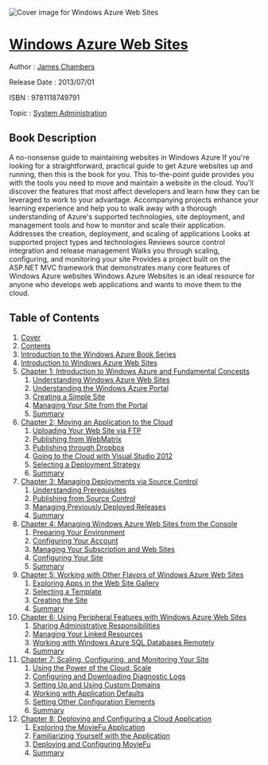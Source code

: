 ![Cover image for Windows Azure Web Sites](https://imgdetail.ebookreading.net/cover/cover/system_admin/EB9781118749791.jpg)

[Windows Azure Web Sites](https://ebookreading.net/view/book/Windows+Azure+Web+Sites-EB9781118749791_1.html "Windows Azure Web Sites")
====================================================================================================================

Author : [James Chambers](https://ebookreading.net/search/author/James+Chambers)

Release Date : 2013/07/01

ISBN : 9781118749791

Topic : [System Administration](https://ebookreading.net/search/category/system-administration)

Book Description
-----------------

A no-nonsense guide to maintaining websites in Windows Azure
If you're looking for a straightforward, practical guide to get Azure websites up and running, then this is the book for you. This to-the-point guide provides you with the tools you need to move and maintain a website in the cloud. You'll discover the features that most affect developers and learn how they can be leveraged to work to your advantage. Accompanying projects enhance your learning experience and help you to walk away with a thorough understanding of Azure's supported technologies, site deployment, and management tools and how to monitor and scale their application.
Addresses the creation, deployment, and scaling of applications
Looks at supported project types and technologies
Reviews source control integration and release management
Walks you through scaling, configuring, and monitoring your site
Provides a project built on the ASP.NET MVC framework that demonstrates many core features of Windows Azure websites
Windows Azure Websites is an ideal resource for anyone who develops web applications and wants to move them to the cloud.
              
Table of Contents
-----------------

1. [Cover](https://ebookreading.net/view/book/Windows+Azure+Web+Sites-EB9781118749791_1.html)
1. [Contents](https://ebookreading.net/view/book/Windows+Azure+Web+Sites-EB9781118749791_2.html)
1. [Introduction to the Windows Azure Book Series](https://ebookreading.net/view/book/Windows+Azure+Web+Sites-EB9781118749791_3.html)
1. [Introduction to Windows Azure Web Sites](https://ebookreading.net/view/book/Windows+Azure+Web+Sites-EB9781118749791_4.html)
1. [Chapter 1: Introduction to Windows Azure and Fundamental Concepts](https://ebookreading.net/view/book/Windows+Azure+Web+Sites-EB9781118749791_5.html)
    1. [Understanding Windows Azure Web Sites](https://ebookreading.net/view/book/Windows+Azure+Web+Sites-EB9781118749791_5.html#sec1)
    1. [Understanding the Windows Azure Portal](https://ebookreading.net/view/book/Windows+Azure+Web+Sites-EB9781118749791_5.html#sec2)
    1. [Creating a Simple Site](https://ebookreading.net/view/book/Windows+Azure+Web+Sites-EB9781118749791_5.html#sec3)
    1. [Managing Your Site from the Portal](https://ebookreading.net/view/book/Windows+Azure+Web+Sites-EB9781118749791_5.html#sec4)
    1. [Summary](https://ebookreading.net/view/book/Windows+Azure+Web+Sites-EB9781118749791_5.html#sec5)
1. [Chapter 2: Moving an Application to the Cloud](https://ebookreading.net/view/book/Windows+Azure+Web+Sites-EB9781118749791_6.html)
    1. [Uploading Your Web Site via FTP](https://ebookreading.net/view/book/Windows+Azure+Web+Sites-EB9781118749791_6.html#sec6)
    1. [Publishing from WebMatrix](https://ebookreading.net/view/book/Windows+Azure+Web+Sites-EB9781118749791_6.html#sec7)
    1. [Publishing through Dropbox](https://ebookreading.net/view/book/Windows+Azure+Web+Sites-EB9781118749791_6.html#sec8)
    1. [Going to the Cloud with Visual Studio 2012](https://ebookreading.net/view/book/Windows+Azure+Web+Sites-EB9781118749791_6.html#sec9)
    1. [Selecting a Deployment Strategy](https://ebookreading.net/view/book/Windows+Azure+Web+Sites-EB9781118749791_6.html#sec10)
    1. [Summary](https://ebookreading.net/view/book/Windows+Azure+Web+Sites-EB9781118749791_6.html#sec11)
1. [Chapter 3: Managing Deployments via Source Control](https://ebookreading.net/view/book/Windows+Azure+Web+Sites-EB9781118749791_7.html)
    1. [Understanding Prerequisites](https://ebookreading.net/view/book/Windows+Azure+Web+Sites-EB9781118749791_7.html#sec12)
    1. [Publishing from Source Control](https://ebookreading.net/view/book/Windows+Azure+Web+Sites-EB9781118749791_7.html#sec13)
    1. [Managing Previously Deployed Releases](https://ebookreading.net/view/book/Windows+Azure+Web+Sites-EB9781118749791_7.html#sec14)
    1. [Summary](https://ebookreading.net/view/book/Windows+Azure+Web+Sites-EB9781118749791_7.html#sec15)
1. [Chapter 4: Managing Windows Azure Web Sites from the Console](https://ebookreading.net/view/book/Windows+Azure+Web+Sites-EB9781118749791_8.html)
    1. [Preparing Your Environment](https://ebookreading.net/view/book/Windows+Azure+Web+Sites-EB9781118749791_8.html#sec16)
    1. [Configuring Your Account](https://ebookreading.net/view/book/Windows+Azure+Web+Sites-EB9781118749791_8.html#sec17)
    1. [Managing Your Subscription and Web Sites](https://ebookreading.net/view/book/Windows+Azure+Web+Sites-EB9781118749791_8.html#sec18)
    1. [Configuring Your Site](https://ebookreading.net/view/book/Windows+Azure+Web+Sites-EB9781118749791_8.html#sec19)
    1. [Summary](https://ebookreading.net/view/book/Windows+Azure+Web+Sites-EB9781118749791_8.html#sec20)
1. [Chapter 5: Working with Other Flavors of Windows Azure Web Sites](https://ebookreading.net/view/book/Windows+Azure+Web+Sites-EB9781118749791_9.html)
    1. [Exploring Apps in the Web Site Gallery](https://ebookreading.net/view/book/Windows+Azure+Web+Sites-EB9781118749791_9.html#sec21)
    1. [Selecting a Template](https://ebookreading.net/view/book/Windows+Azure+Web+Sites-EB9781118749791_9.html#sec22)
    1. [Creating the Site](https://ebookreading.net/view/book/Windows+Azure+Web+Sites-EB9781118749791_9.html#sec23)
    1. [Summary](https://ebookreading.net/view/book/Windows+Azure+Web+Sites-EB9781118749791_9.html#sec24)
1. [Chapter 6: Using Peripheral Features with Windows Azure Web Sites](https://ebookreading.net/view/book/Windows+Azure+Web+Sites-EB9781118749791_10.html)
    1. [Sharing Administrative Responsibilities](https://ebookreading.net/view/book/Windows+Azure+Web+Sites-EB9781118749791_10.html#sec25)
    1. [Managing Your Linked Resources](https://ebookreading.net/view/book/Windows+Azure+Web+Sites-EB9781118749791_10.html#sec26)
    1. [Working with Windows Azure SQL Databases Remotely](https://ebookreading.net/view/book/Windows+Azure+Web+Sites-EB9781118749791_10.html#sec27)
    1. [Summary](https://ebookreading.net/view/book/Windows+Azure+Web+Sites-EB9781118749791_10.html#sec28)
1. [Chapter 7: Scaling, Configuring, and Monitoring Your Site](https://ebookreading.net/view/book/Windows+Azure+Web+Sites-EB9781118749791_11.html)
    1. [Using the Power of the Cloud: Scale](https://ebookreading.net/view/book/Windows+Azure+Web+Sites-EB9781118749791_11.html#sec29)
    1. [Configuring and Downloading Diagnostic Logs](https://ebookreading.net/view/book/Windows+Azure+Web+Sites-EB9781118749791_11.html#sec30)
    1. [Setting Up and Using Custom Domains](https://ebookreading.net/view/book/Windows+Azure+Web+Sites-EB9781118749791_11.html#sec31)
    1. [Working with Application Defaults](https://ebookreading.net/view/book/Windows+Azure+Web+Sites-EB9781118749791_11.html#sec32)
    1. [Setting Other Configuration Elements](https://ebookreading.net/view/book/Windows+Azure+Web+Sites-EB9781118749791_11.html#sec33)
    1. [Summary](https://ebookreading.net/view/book/Windows+Azure+Web+Sites-EB9781118749791_11.html#sec34)
1. [Chapter 8: Deploying and Configuring a Cloud Application](https://ebookreading.net/view/book/Windows+Azure+Web+Sites-EB9781118749791_12.html)
    1. [Exploring the MovieFu Application](https://ebookreading.net/view/book/Windows+Azure+Web+Sites-EB9781118749791_12.html#sec35)
    1. [Familiarizing Yourself with the Application](https://ebookreading.net/view/book/Windows+Azure+Web+Sites-EB9781118749791_12.html#sec36)
    1. [Deploying and Configuring MovieFu](https://ebookreading.net/view/book/Windows+Azure+Web+Sites-EB9781118749791_12.html#sec37)
    1. [Summary](https://ebookreading.net/view/book/Windows+Azure+Web+Sites-EB9781118749791_12.html#sec38)
